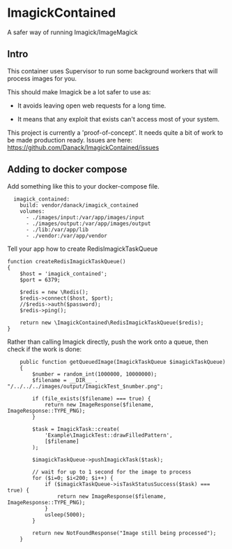 # ImagickContained

A safer way of running Imagick/ImageMagick

## Intro

This container uses Supervisor to run some background workers that will process images for you.

This should make Imagick be a lot safer to use as:

* It avoids leaving open web requests for a long time.

* It means that any exploit that exists can't access most of your system.


This project is currently a 'proof-of-concept'. It needs quite a bit of work to be made production ready. Issues are here: https://github.com/Danack/ImagickContained/issues


## Adding to docker compose

Add something like this to your docker-compose file.

```
  imagick_contained:
    build: vendor/danack/imagick_contained
    volumes:
      - ./images/input:/var/app/images/input
      - ./images/output:/var/app/images/output
      - ./lib:/var/app/lib
      - ./vendor:/var/app/vendor
```


Tell your app how to create RedisImagickTaskQueue
```
function createRedisImagickTaskQueue()
{
    $host = 'imagick_contained';
    $port = 6379;

    $redis = new \Redis();
    $redis->connect($host, $port);
    //$redis->auth($password);
    $redis->ping();

    return new \ImagickContained\RedisImagickTaskQueue($redis);
}

```


Rather than calling Imagick directly, push the work onto a queue, then check if
the work is done: 

```
    public function getQueuedImage(ImagickTaskQueue $imagickTaskQueue)
    {
        $number = random_int(1000000, 10000000);
        $filename = __DIR__ . "/../../../images/output/ImagickTest_$number.png";

        if (file_exists($filename) === true) {
            return new ImageResponse($filename, ImageResponse::TYPE_PNG);
        }

        $task = ImagickTask::create(
            'Example\ImagickTest::drawFilledPattern',
            [$filename]
        );

        $imagickTaskQueue->pushImagickTask($task);

        // wait for up to 1 second for the image to process
        for ($i=0; $i<200; $i++) {
            if ($imagickTaskQueue->isTaskStatusSuccess($task) === true) {
                return new ImageResponse($filename, ImageResponse::TYPE_PNG);
            }
            usleep(5000);
        }

        return new NotFoundResponse("Image still being processed");
    }
```
